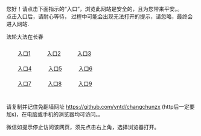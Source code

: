 您好！请点击下面指示的“入口”，浏览此网站是安全的，且为您带来平安。。 <br/>
点击入口后，请耐心等待， 过程中可能会出现无法打开的提示，请忽略，最终会进入网站. </br>

法轮大法在长春<br/>
<div style="padding:10px"><a style="margin:20px" target="_blank" href="https://d2z14n6yg6wiij.cloudfront.net/2Qpsp?ytmnsuyi" id="ccLink1" rel="nofollow">入口1</a> <a target="_blank" style="margin:20px" href="https://d1p3z18rgqm8lm.cloudfront.net/2Qpsp?admwyljd" id="ccLink2" rel="nofollow">入口2</a> <a style="margin:20px" target="_blank" href="https://d2u91fj2u6hvt0.cloudfront.net/2Qpsp?rjjncs" id="ccLink3" rel="nofollow">入口3</a></div>

<div style="padding:10px" ><a style="margin:20px" target="_blank" href="https://d2z14n6yg6wiij.cloudfront.net/2Qpsp?ytmnsuyi" id="ccLink4" rel="nofollow">入口4</a> <a style="margin:20px" href="https://d1p3z18rgqm8lm.cloudfront.net/2Qpsp?admwyljd" target="_blank" id="ccLink5" rel="nofollow">入口5</a> <a style="margin:20px" href="https://d2u91fj2u6hvt0.cloudfront.net/2Qpsp?rjjncs" target="_blank" id="ccLink6" rel="nofollow">入口6</a></div>

<div style="padding:10px"><a style="margin:20px" target="_blank" href="https://d2z14n6yg6wiij.cloudfront.net/2Qpsp?ytmnsuyi" id="ccLink7" rel="nofollow">入口7</a> <a style="margin:20px" href="https://d1p3z18rgqm8lm.cloudfront.net/2Qpsp?admwyljd" target="_blank" id="ccLink8" rel="nofollow">入口8</a> <a style="margin:20px" target="_blank" href="https://d2u91fj2u6hvt0.cloudfront.net/2Qpsp?rjjncs" id="ccLink9" rel="nofollow">入口9</a></div>

<br/>



请复制并记住免翻墙网址 https://github.com/yntd/changchunzx (http后一定要加s)，在电脑或手机的浏览器均可访问。。<br/>

微信如提示停止访问该网页，须先点击右上角，选择浏览器打开。
